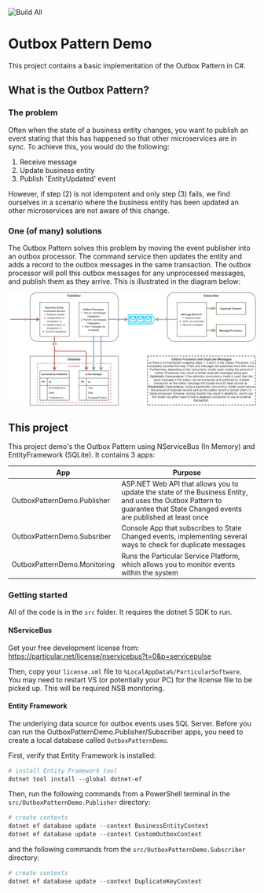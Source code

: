 ![Build All](https://github.com/benchiverton/OutboxPatternDemo/workflows/Build%20All/badge.svg)

# Outbox Pattern Demo

This project contains a basic implementation of the Outbox Pattern in C#.

## What is the Outbox Pattern?

### The problem

Often when the state of a business entity changes, you want to publish an event stating that this has happened so that other microservices are in sync. To achieve this, you would do the following:

1. Receive message
2. Update business entity
3. Publish 'EntityUpdated' event

However, if step (2) is not idempotent and only step (3) fails, we find ourselves in a scenario where the business entity has been updated an other microservices are not aware of this change.

### One (of many) solutions

The Outbox Pattern solves this problem by moving the event publisher into an outbox processor. The command service then updates the entity and adds a record to the outbox messages in the same transaction. The outbox processor will poll this outbox messages for any unprocessed messages, and publish them as they arrive. This is illustrated in the diagram below:

![Diagram](docs/OutboxPatternDiagram.png)

## This project

This project demo's the Outbox Pattern using NServiceBus (In Memory) and EntityFramework (SQLite). It contains 3 apps:

| App                          | Purpose                                                      |
| ---------------------------- | ------------------------------------------------------------ |
| OutboxPatternDemo.Publisher  | ASP.NET Web API that allows you to update the state of the Business Entity, and uses the Outbox Pattern to guarantee that State Changed events are published at least once |
| OutboxPatternDemo.Subsriber  | Console App that subscribes to State Changed events, implementing several ways to check for duplicate messages |
| OutboxPatternDemo.Monitoring | Runs the Particular Service Platform, which allows you to monitor events within the system |

### Getting started

All of the code is in the `src` folder. It requires the dotnet 5 SDK to run.

#### NServiceBus

Get your free development license from: https://particular.net/license/nservicebus?t=0&p=servicepulse

Then, copy your `license.xml` file to `%LocalAppData%/ParticularSoftware`. You may need to restart VS (or potentially your PC) for the license file to be picked up. This will be required NSB monitoring.

#### Entity Framework

The underlying data source for outbox events uses SQL Server. Before you can run the OutboxPatternDemo.Publisher/Subscriber apps, you need to create a local database called `OutboxPatternDemo`.

First, verify that Entity Framework is installed:

```powershell
# install Entity Framework tool
dotnet tool install --global dotnet-ef
```

Then, run the following commands from a PowerShell terminal in the `src/OutboxPatternDemo.Publisher` directory:

```powershell
# create contexts
dotnet ef database update --context BusinessEntityContext
dotnet ef database update --context CustomOutboxContext
```

and the following commands from the `src/OutboxPatternDemo.Subscriber` directory:

```powershell
# create contexts
dotnet ef database update --context DuplicateKeyContext
```

